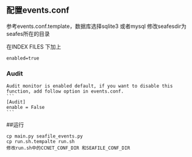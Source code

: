## 配置events.conf


参考events.conf.template，数据库选择sqlite3 或者mysql
修改seafesdir为seafes所在的目录

在INDEX FILES 下加上

	enabled=true

### Audit
    Audit monitor is enabled default, if you want to disable this function, add follow option in events.conf.
    ```
    [Audit]
    enable = False
    ```

##运行

	cp main.py seafile_events.py
	cp run.sh.tempalte run.sh
	修改run.sh中的CCNET_CONF_DIR 和SEAFILE_CONF_DIR
